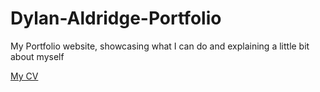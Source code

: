 # Dylan-Aldridge-Portfolio
My Portfolio website, showcasing what I can do and explaining a little bit about myself

[My CV](https://bold.pro/my/dylan-aldridge)
